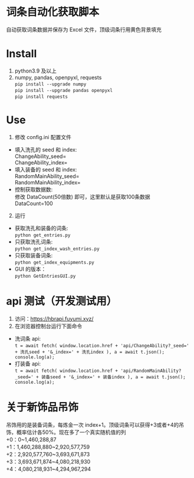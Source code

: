 # 词条自动化获取脚本  
自动获取词条数据并保存为 Excel 文件，顶级词条行用黄色背景填充
# Install
1. python3.9 及以上
2. numpy, pandas, openpyxl, requests  
`pip install --upgrade numpy`  
`pip install --upgrade pandas openpyxl`  
`pip install requests`

# Use
1. 修改 config.ini 配置文件
* 填入洗孔的 seed 和 index:  
ChangeAbility_seed=  
ChangeAbility_index=  
* 填入装备的 seed 和 index:  
RandomMainAbility_seed=  
RandomMainAbility_index=
* 控制获取数据数:  
修改 DataCount(50倍数) 即可，这里默认是获取100条数据  
DataCount=100
2. 运行
* 获取洗孔和装备的词条:  
`python get_entries.py`
* 只获取洗孔词条:  
`python get_index_wash_entries.py`
* 只获取装备词条:  
`python get_index_equipments.py`
* GUI 的版本：  
`python GetEntriesGUI.py`
# api 测试（开发测试用）
1. 访问：https://hbrapi.fuyumi.xyz/
2. 在浏览器控制台运行下面命令
* 洗词条 api:  
`t = await fetch(
	window.location.href + 'api/ChangeAbility?_seed=' + 洗孔seed + '&_index=' + 洗孔index
),
a = await t.json();
console.log(a);`
* 打装备 api:  
`t = await fetch(
	window.location.href + 'api/RandomMainAbility?_seed=' + 装备seed + '&_index=' + 装备index
),
a = await t.json();
console.log(a);`
# 关于新饰品吊饰
吊饰用的是装备词条，每炼金一次 index+1。顶级词条可以获得+3或者+4的吊饰，概率估计各50%。现在多了一个真实随机值的列  
+0：0~1,460,288,87  
+1：1,460,288,880\~2,920,577,759  
+2：2,920,577,760\~3,693,671,873  
+3：3,693,671,874\~4,080,218,930  
+4：4,080,218,931\~4,294,967,294  
